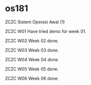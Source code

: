 # os181
ZCZC Sistem Operasi Awal (1)

ZCZC W01 Have tried demo for week 01.

ZCZC W02 Week 02 done.

ZCZC W03 Week 03 done.

ZCZC W04 Week 04 done.

ZCZC W05 Week 05 done.

ZCZC W06 Week 06 done.


